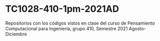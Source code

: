# TC1028-410-1pm-2021AD
Repositorios con los códigos vistos en clase del curso de Pensamiento Computacional para Ingeniería, grupo 410, Semestre 2021 Agosto-Diciembre
